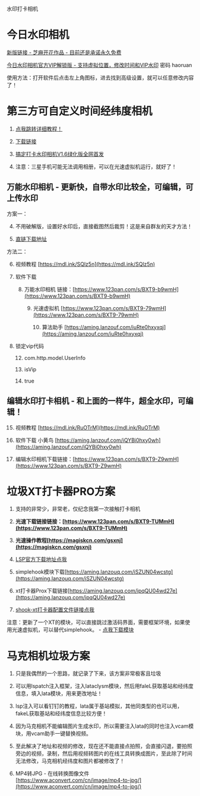 

水印打卡相机

# 今日水印相机

[新版链接 - 芝麻开花作品 - 目前还是承诺永久免费](http://pan.zmkh.vip/%E5%A4%A9%E7%BF%BC%E4%BA%91%E7%9B%98/%E4%BB%8A%E6%97%A5%E6%B0%B4%E5%8D%B0%E7%9B%B8%E6%9C%BA/%E6%B0%B4%E5%8D%B0%E7%9B%B8%E6%9C%BA%E9%AB%98%E7%BA%A7%E7%89%88)



[今日水印相机官方VIP解锁版 - 支持虚拟位置，修改时间和VIP水印](https://aming.lanzouf.com/b05jbbwze) 密码 haoruan

使用方法：打开软件后点击左上角图标，进去找到高级设置，就可以任意修改内容了！

# 第三方可自定义时间经纬度相机

1. [点我跳转详细教程！](https://mp.weixin.qq.com/s?__biz=Mzg4NTgwNjkyOA==&mid=2247483864&idx=1&sn=3c729394a3e8b30cfe56c04b9157c91a&chksm=cfa203e7f8d58af10490134da5f02f47a39f0c72a8fe565e4315e03645b71ef23c4a10dda62b#rd)

2. [下载链接](https://aming.lanzouq.com/b05ht0o1c)

3. [搞定打卡水印相机V1.6绿化版全网首发](https://www.123pan.com/s/BXT9-qjwmH.html)

4. 注意：三星手机可能无法调用相册，可以在光速虚拟机运行，就好了！

## 万能水印相机 - 更新快，自带水印比较全，可编辑，可上传水印

方案一：

  4. 不用破解版，设置好水印后，直接截图然后裁剪！这是来自群友的天才方法！

  5. [直链下载地址](https://api.utap.vip/download/app)

方法二：

  6. 视频教程 [https://mdl.ink/SQlz5n](https://mdl.ink/SQlz5n)

  7. 软件下载

        8. 万能水印相机 链接：[https://www.123pan.com/s/BXT9-b9wmH](https://www.123pan.com/s/BXT9-b9wmH)

            9. 光速虚拟机 [https://www.123pan.com/s/BXT9-79wmH](https://www.123pan.com/s/BXT9-79wmH)

                10. 算法助手 [https://aming.lanzouf.com/iuRte0hxyxqj](https://aming.lanzouf.com/iuRte0hxyxqj)

  11. 锁定vip代码

        12. com.http.model.UserInfo
        
        13. isVip
        
        14. true

## 编辑水印打卡相机 - 和上面的一样牛，超全水印，可编辑！

15. 视频教程  [https://mdl.ink/RuOTrM](https://mdl.ink/RuOTrM)

16. 软件下载 小黄鸟 [https://aming.lanzouf.com/iQYBi0hxy0wh](https://aming.lanzouf.com/iQYBi0hxy0wh)

17. 编辑水印相机下载链接：[https://www.123pan.com/s/BXT9-Z9wmH](https://www.123pan.com/s/BXT9-Z9wmH)



# 垃圾XT打卡器PRO方案

1. 支持的非常少，非常老，仅纪念我第一次接触打卡相机
2. **光速下载链接链接：[https://www.123pan.com/s/BXT9-TUMmH](https://www.123pan.com/s/BXT9-TUMmH)**
3. **光速操作教程[https://magiskcn.com/gsxnj](https://magiskcn.com/gsxnj)**

4. [LSP官方下载地址点我](https://cithub.icu/LSPosed/LSPosed/releases)

5. simplehook模块下载[https://aming.lanzouq.com/iSZUN04wcstg](https://aming.lanzouq.com/iSZUN04wcstg)

6. xt打卡器Prox下载链接[https://aming.lanzouq.com/ipqQU04wd27e](https://aming.lanzouq.com/ipqQU04wd27e)

7. [shook-xt打卡器配置文件链接点我](https://sharechain.qq.com/db523c4dc729d6f8e6a0e60ce7249dd4)

注意：更新了一个XT的模块，可以直接跳过激活码界面，需要框架环境，如果使用光速虚拟机，可以替代simplehook。 - [点我下载模块](https://aming.lanzouq.com/igmSr07te5vc)

# 马克相机垃圾方案

1. 只是我偶然的一个思路，就记录了下来，该方案非常极客且垃圾
2. 可以用lspatch注入框架，注入lataclysm模块，然后用faleL获取基站和经纬度信息，填入lata模块，用来更改地址！
3. lsp注入可以看钉钉的教程，lata属于基站模拟，其他同类型的也可以用，fakeL获取基站和经纬度信息比较方便！

4. 因为马克相机不能编辑图片生成水印，所以需要注入lata的同时也注入vcam模块，用vcam助手一键替换视频。

5. 至此解决了地址和视频的修改，现在还不能直接点拍照，会直接闪退，要拍照旁边的视频，录制，然后用视频转图片的在线工具转换成图片，至此除了时间无法修改，马克相机经纬度和图片都被修改了！

6. MP4转JPG - 在线转换图像文件
   [https://www.aconvert.com/cn/image/mp4-to-jpg/](https://www.aconvert.com/cn/image/mp4-to-jpg/)

